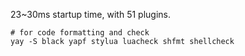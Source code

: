 23~30ms startup time, with 51 plugins.

```shell
# for code formatting and check
yay -S black yapf stylua luacheck shfmt shellcheck
```
